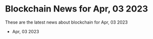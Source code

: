 # Blockchain News for Apr, 03 2023
These are the latest news about blockchain for Apr, 03 2023
- Apr, 03 2023
